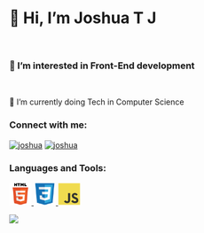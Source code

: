 <h1>👋 Hi, I’m Joshua T J</h1>
</br>
<h3>👀 I’m interested in Front-End development</h3></br>
<p>🌱 I’m currently doing Tech in Computer Science</p>
<h3 align="left">Connect with me:</h3>
<p align="left">
<a href="https://www.instagram.com/_joshua_t_j/" target="blank"><img align="center" src="https://img.shields.io/badge/Instagram-E4405F?style=for-the-badge&logo=instagram&logoColor=white" alt="joshua" height="30" width="90" /></a> <a href="www.linkedin.com/in/joshua-t-j-68121b22a" target="blank"><img align="center" src="https://img.shields.io/badge/LinkedIn-0077B5?style=for-the-badge&logo=linkedin&logoColor=white" alt="joshua" height="30" width="90" /></a> 
</p>

<h3 align="left">Languages and Tools:</h3>
<p align="left"><a href="https://html.com/" target="_blank"><img src="https://raw.githubusercontent.com/devicons/devicon/master/icons/html5/html5-original-wordmark.svg" alt="html5" width="40" height="40"/> </a> <a href="https://www.w3schools.com/css/" target="_blank"> <img src="https://raw.githubusercontent.com/devicons/devicon/master/icons/css3/css3-original.svg" alt="css3" width="40" height="40"/> </a> <a href="https://developer.mozilla.org/en-US/docs/Web/JavaScript" target="_blank"> <img src="https://raw.githubusercontent.com/devicons/devicon/master/icons/javascript/javascript-original.svg" alt="javascript" width="40" height="40"/> </a></p>

<img src="https://github-readme-stats.vercel.app/api?username=Joshua-T-J&&show_icons=true&title_color=3985EE&icon_color=4D71F2&text_color=000000&bg_color=ffffff">
